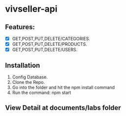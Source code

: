 # vivseller-api

## Features:
- [x] GET,POST,PUT,DELETE/CATEGORIES.
- [x] GET,POST,PUT,DELETE/PRODUCTS.
- [x] GET,POST,PUT,DELETE/USERS.

## Installation

1. Config Database.
2. Clone the Repo.
3. Go into the folder and hit the npm install command
4. Run the command: npm start

## View Detail at documents/labs folder
